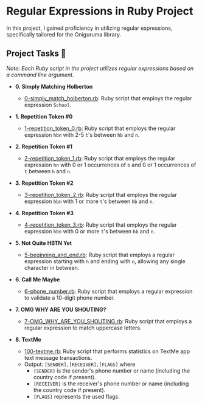 # Regular Expressions in Ruby Project

In this project, I gained proficiency in utilizing regular expressions, specifically tailored for the Oniguruma library.

## Project Tasks 📄

_Note: Each Ruby script in the project utilizes regular expressions based on a command line argument._

* **0. Simply Matching Holberton**
  * [0-simply_match_holberton.rb](./0-simply_match_holberton.rb): Ruby script that employs the regular expression `School`.

* **1. Repetition Token #0**
  * [1-repetition_token_0.rb](./1-repetition_token_0.rb): Ruby script that employs the regular expression `hbn` with 2-5 `t`'s between `hb` and `n`.

* **2. Repetition Token #1**
  * [2-repetition_token_1.rb](./2-repetition_token_1.rb): Ruby script that employs the regular expression `hn` with 0 or 1 occurrences of `b` and 0 or 1 occurrences of `t` between `h` and `n`.

* **3. Repetition Token #2**
  * [3-repetition_token_2.rb](./3-repetition_token_2.rb): Ruby script that employs the regular expression `hbn` with 1 or more `t`'s between `hb` and `n`.

* **4. Repetition Token #3**
  * [4-repetition_token_3.rb](./4-repetition_token_3.rb): Ruby script that employs the regular expression `hbn` with 0 or more `t`'s between `hb` and `n`.

* **5. Not Quite HBTN Yet**
  * [5-beginning_and_end.rb](./5-beginning_and_end.rb): Ruby script that employs a regular expression starting with `h` and ending with `n`, allowing any single character in between.

* **6. Call Me Maybe**
  * [6-phone_number.rb](./6-phone_number.rb): Ruby script that employs a regular expression to validate a 10-digit phone number.

* **7. OMG WHY ARE YOU SHOUTING?**
  * [7-OMG_WHY_ARE_YOU_SHOUTING.rb](./7-OMG_WHY_ARE_YOU_SHOUTING.rb): Ruby script that employs a regular expression to match uppercase letters.

* **8. TextMe**
  * [100-textme.rb](./100-textme.rb): Ruby script that performs statistics on TextMe app text message transactions.
  * Output: `[SENDER],[RECEIVER],[FLAGS]` where
    * `[SENDER]` is the sender's phone number or name (including the country code if present).
    * `[RECEIVER]` is the receiver's phone number or name (including the country code if present).
    * `[FLAGS]` represents the used flags.
